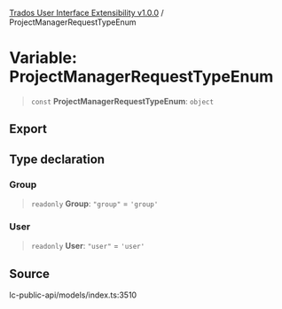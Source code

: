 [Trados User Interface Extensibility v1.0.0](../wiki/globals) / ProjectManagerRequestTypeEnum

# Variable: ProjectManagerRequestTypeEnum

> `const` **ProjectManagerRequestTypeEnum**: `object`

## Export

## Type declaration

### Group

> `readonly` **Group**: `"group"` = `'group'`

### User

> `readonly` **User**: `"user"` = `'user'`

## Source

lc-public-api/models/index.ts:3510

